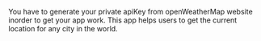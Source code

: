You have to generate your private apiKey from openWeatherMap website inorder to get your app work.
              This app helps users to get the current location for any city in the world.

